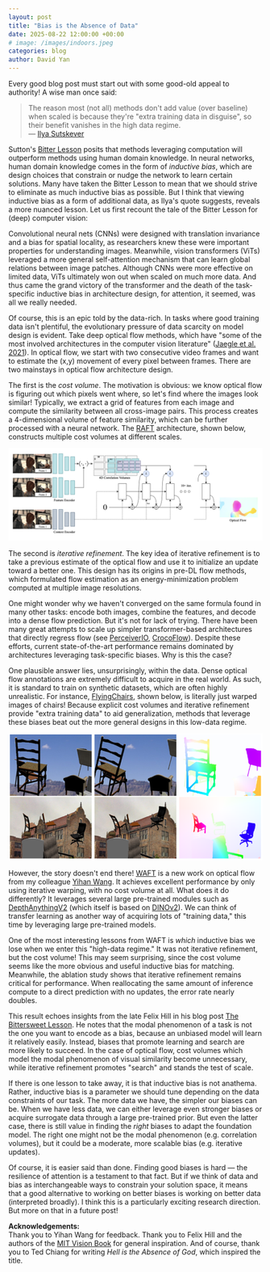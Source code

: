```yaml
---
layout: post
title: "Bias is the Absence of Data"
date: 2025-08-22 12:00:00 +00:00
# image: /images/indoors.jpeg
categories: blog
author: David Yan
---
```

Every good blog post must start out with some good-old appeal to authority! A wise man once said:

> The reason most (not all) methods don't add value (over baseline) when scaled is because they're "extra training data in disguise", so their benefit vanishes in the high data regime.  
> — [Ilya Sutskever](https://x.com/ilyasut/status/1114658175272095744)

Sutton's [Bitter Lesson](http://www.incompleteideas.net/IncIdeas/BitterLesson.html) posits that methods leveraging computation will outperform methods using human domain knowledge. In neural networks, human domain knowledge comes in the form of *inductive bias*, which are design choices that constrain or nudge the network to learn certain solutions. Many have taken the Bitter Lesson to mean that we should strive to eliminate as much inductive bias as possible. But I think that viewing inductive bias as a form of additional data, as Ilya's quote suggests, reveals a more nuanced lesson. Let us first recount the tale of the Bitter Lesson for (deep) computer vision:

Convolutional neural nets (CNNs) were designed with translation invariance and a bias for spatial locality, as researchers knew these were important properties for understanding images. Meanwhile, vision transformers (ViTs) leveraged a more general self-attention mechanism that can learn global relations between image patches. Although CNNs were more effective on limited data, ViTs ultimately won out when scaled on much more data. And thus came the grand victory of the transformer and the death of the task-specific inductive bias in architecture design, for attention, it seemed, was all we really needed.

Of course, this is an epic told by the data-rich. In tasks where good training data isn't plentiful, the evolutionary pressure of data scarcity on model design is evident. Take deep optical flow methods, which have "some of the most involved architectures in the computer vision literature" ([Jaegle et al. 2021](https://arxiv.org/abs/2107.14795)). In optical flow, we start with two consecutive video frames and want to estimate the (x,y) movement of every pixel between frames. There are two mainstays in optical flow architecture design.

The first is the *cost volume*. The motivation is obvious: we know optical flow is figuring out which pixels went where, so let's find where the images look similar! Typically, we extract a grid of features from each image and compute the similarity between all cross-image pairs. This process creates a 4-dimensional volume of feature similarity, which can be further processed with a neural network. The [RAFT](https://arxiv.org/abs/2003.12039) architecture, shown below, constructs multiple cost volumes at different scales.

![RAFT](/images/bias_data/raft.png)

The second is *iterative refinement*. The key idea of iterative refinement is to take a previous estimate of the optical flow and use it to initialize an update toward a better one. This design has its origins in pre-DL flow methods, which formulated flow estimation as an energy-minimization problem computed at multiple image resolutions.

One might wonder why we haven't converged on the same formula found in many other tasks: encode both images, combine the features, and decode into a dense flow prediction. But it's not for lack of trying. There have been many great attempts to scale up simpler transformer-based architectures that directly regress flow (see [PerceiverIO](https://arxiv.org/abs/2107.14795), [CrocoFlow](https://arxiv.org/abs/2211.10408)). Despite these efforts, current state-of-the-art performance remains dominated by architectures leveraging task-specific biases. Why is this the case?

One plausible answer lies, unsurprisingly, within the data. Dense optical flow annotations are extremely difficult to acquire in the real world. As such, it is standard to train on synthetic datasets, which are often highly unrealistic. For instance, [FlyingChairs](https://arxiv.org/abs/1504.06852), shown below, is literally just warped images of chairs! Because explicit cost volumes and iterative refinement provide "extra training data" to aid generalization, methods that leverage these biases beat out the more general designs in this low-data regime.

![FlyingChairs](/images/bias_data/flyingthings.png)

However, the story doesn't end there! [WAFT](https://arxiv.org/abs/2506.21526v1) is a new work on optical flow from my colleague [Yihan Wang](https://memoryslices.github.io). It achieves excellent performance by only using iterative warping, with no cost volume at all. What does it do differently? It leverages several large pre-trained modules such as [DepthAnythingV2](https://arxiv.org/abs/2406.09414) (which itself is based on [DINOv2](https://arxiv.org/abs/2304.07193)). We can think of transfer learning as another way of acquiring lots of "training data," this time by leveraging large pre-trained models.

One of the most interesting lessons from WAFT is *which* inductive bias we lose when we enter this "high-data regime." It was not iterative refinement, but the cost volume! This may seem surprising, since the cost volume seems like the more obvious and useful inductive bias for matching. Meanwhile, the ablation study shows that iterative refinement remains critical for performance. When reallocating the same amount of inference compute to a direct prediction with no updates, the error rate nearly doubles.

This result echoes insights from the late Felix Hill in his blog post [The Bittersweet Lesson](https://docs.google.com/document/d/1MPqtT_1vQ-73j796tf7sXIZKCRcIfUD0cVU_UbPXnUU/edit?tab=t.0#heading=h.ift0cfn5y1m4). He notes that the modal phenomenon of a task is not the one you want to encode as a bias, because an unbiased model will learn it relatively easily. Instead, biases that promote learning and search are more likely to succeed. In the case of optical flow, cost volumes which model the modal phenomenon of visual similarity become unnecessary, while iterative refinement promotes "search" and stands the test of scale.

If there is one lesson to take away, it is that inductive bias is not anathema. Rather, inductive bias is a parameter we should tune depending on the data constraints of our task. The more data we have, the simpler our biases can be. When we have less data, we can either leverage even stronger biases or acquire surrogate data through a large pre-trained prior. But even the latter case, there is still value in finding the *right* biases to adapt the foundation model. The right one might not be the modal phenomenon (e.g. correlation volumes), but it could be a moderate, more scalable bias (e.g. iterative updates).

Of course, it is easier said than done. Finding good biases is hard — the resilience of attention is a testament to that fact. But if we think of data and bias as interchangeable ways to constrain your solution space, it means that a good alternative to working on better biases is working on better data (interpreted broadly). I think this is a particularly exciting research direction. But more on that in a future post!

**Acknowledgements:**  
Thank you to Yihan Wang for feedback. Thank you to Felix Hill and the authors of the [MIT Vision Book](https://visionbook.mit.edu) for general inspiration. And of course, thank you to Ted Chiang for writing *Hell is the Absence of God*, which inspired the title.